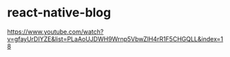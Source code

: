 # react-native-blog

https://www.youtube.com/watch?v=gfayUrDIYZE&list=PLaAoUJDWH9Wrnp5VbwZlH4rR1F5CHGQLL&index=18
